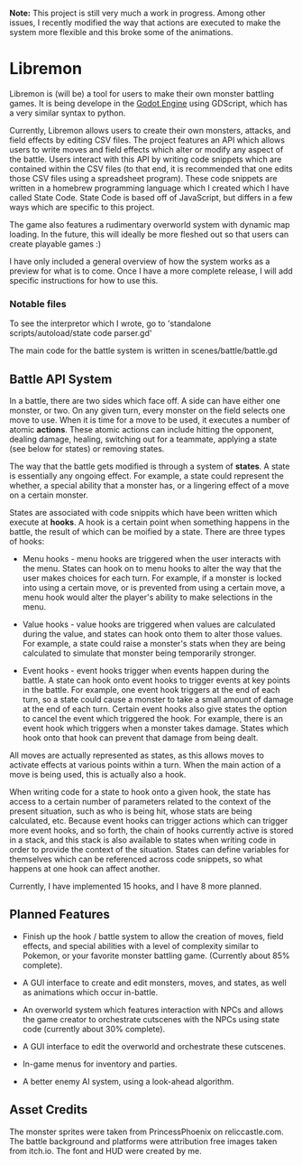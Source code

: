 **Note:** This project is still very much a work in progress. Among other issues, I recently modified the way that actions are executed to make the system more flexible and this broke some of the animations.

# Libremon

Libremon is (will be) a tool for users to make their own monster battling games. It is being develope in the [Godot Engine](https://godotengine.org/) using GDScript, which has a very similar syntax to python.

Currently, Libremon allows users to create their own monsters, attacks, and field effects by editing CSV files. The project features an API which allows users to write moves and field effects which alter or modify any aspect of the battle. Users interact with this API by writing code snippets which are contained within the CSV files (to that end, it is recommended that one edits those CSV files using a spreadsheet program). These code snippets are written in a homebrew programming language which I created which I have called State Code. State Code is based off of JavaScript, but differs in a few ways which are specific to this project.

The game also features a rudimentary overworld system with dynamic map loading. In the future, this will ideally be more fleshed out so that users can create playable games :)

I have only included a general overview of how the system works as a preview for what is to come. Once I have a more complete release, I will add specific instructions for how to use this.

### Notable files

To see the interpretor which I wrote, go to 'standalone scripts/autoload/state code parser.gd'

The main code for the battle system is written in scenes/battle/battle.gd

## Battle API System

In a battle, there are two sides which face off. A side can have either one monster, or two. On any given turn, every monster on the field selects one move to use. When it is time for a move to be used, it executes a number of atomic **actions**. These atomic actions can include hitting the opponent, dealing damage, healing, switching out for a teammate, applying a state (see below for states) or removing states.

The way that the battle gets modified is through a system of **states**. A state is essentially any ongoing effect. For example, a state could represent the whether, a special ability that a monster has, or a lingering effect of a move on a certain monster.

States are associated with code snippits which have been written which execute at **hooks**. A hook is a certain point when something happens in the battle, the result of which can be moified by a state. There are three types of hooks:

* Menu hooks - menu hooks are triggered when the user interacts with the menu. States can hook on to menu hooks to alter the way that the user makes choices for each turn. For example, if a monster is locked into using a certain move, or is prevented from using a certain move, a menu hook would alter the player's ability to make selections in the menu.

* Value hooks - value hooks are triggered when values are calculated during the value, and states can hook onto them to alter those values. For example, a state could raise a monster's stats when they are being calculated to simulate that monster being temporarily stronger.

* Event hooks - event hooks trigger when events happen during the battle. A state can hook onto event hooks to trigger events at key points in the battle. For example, one event hook triggers at the end of each turn, so a state could cause a monster to take a small amount of damage at the end of each turn. Certain event hooks also give states the option to cancel the event which triggered the hook. For example, there is an event hook which triggers when a monster takes damage. States which hook onto that hook can prevent that damage from being dealt.

All moves are actually represented as states, as this allows moves to activate effects at various points within a turn. When the main action of a move is being used, this is actually also a hook.

When writing code for a state to hook onto a given hook, the state has access to a certain number of parameters related to the context of the present situation, such as who is being hit, whose stats are being calculated, etc. Because event hooks can trigger actions which can trigger more event hooks, and so forth, the chain of hooks currently active is stored in a stack, and this stack is also available to states when writing code in order to provide the context of the situation. States can define variables for themselves which can be referenced across code snippets, so what happens at one hook can affect another.

Currently, I have implemented 15 hooks, and I have 8 more planned.

## Planned Features

* Finish up the hook / battle system to allow the creation of moves, field effects, and special abilities with a level of complexity similar to Pokemon, or your favorite monster battling game. (Currently about 85% complete).

* A GUI interface to create and edit monsters, moves, and states, as well as animations which occur in-battle.

* An overworld system which features interaction with NPCs and allows the game creator to orchestrate cutscenes with the NPCs using state code (currently about 30% complete).

* A GUI interface to edit the overworld and orchestrate these cutscenes.

* In-game menus for inventory and parties.

* A better enemy AI system, using a look-ahead algorithm.

## Asset Credits

The monster sprites were taken from PrincessPhoenix on reliccastle.com. The battle background and platforms were attribution free images taken from itch.io. The font and HUD were created by me.
